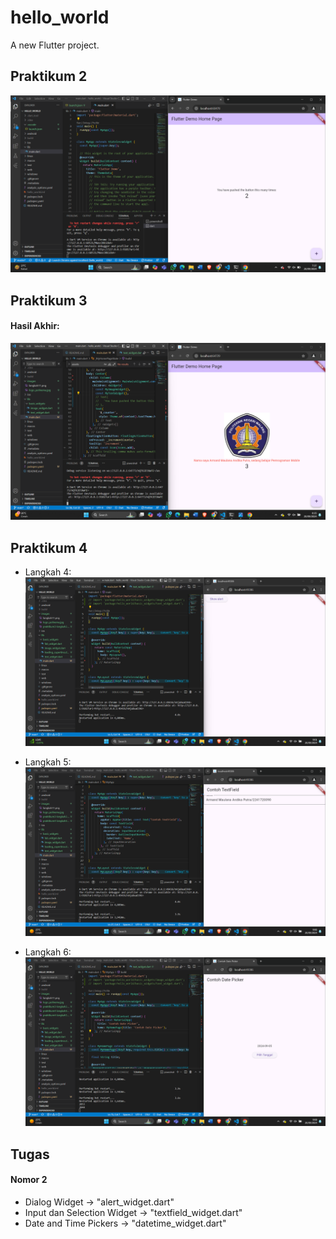 # hello_world

A new Flutter project.

## Praktikum 2
![Screenshot hello_world](images/langkah11.png)


## Praktikum 3
#### Hasil Akhir:
![Screenshot hello_world](images/praktikum3-langkah2.png)


## Praktikum 4
- Langkah 4:
![Screenshot hello_world](images/praktikum4-langkah4.png)

- Langkah 5:
![Screenshot hello_world](images/praktikum4-langkah5.png)

- Langkah 6:
![Screenshot hello_world](images/praktikum4-langkah6.png)

## Tugas
#### Nomor 2
- Dialog Widget -> "alert_widget.dart"
- Input dan Selection Widget -> "textfield_widget.dart"
- Date and Time Pickers -> "datetime_widget.dart"




